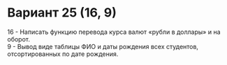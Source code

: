 # Вариант 25 (16, 9) 
16 - Написать функцию перевода курса валют «рубли в доллары» и на оборот. </br>
9 - Вывод виде таблицы ФИО и даты рождения всех студентов, отсортированных по дате рождения.